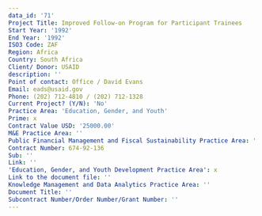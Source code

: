 ```yaml
---
data_id: '71'
Project Title: Improved Follow-on Program for Participant Trainees
Start Year: '1992'
End Year: '1992'
ISO3 Code: ZAF
Region: Africa
Country: South Africa
Client/ Donor: USAID
description: ''
Point of contact: Office / David Evans
Email: eads@usaid.gov
Phone: (202) 712-4810 / (202) 712-1328
Current Project? (Y/N): 'No'
Practice Area: 'Education, Gender, and Youth'
Prime: x
Contract Value USD: '25000.00'
M&E Practice Area: ''
Public Financial Management and Fiscal Sustainability Practice Area: ''
Contract Number: 674-92-136
Sub: ''
Link: ''
'Education, Gender, and Youth Development Practice Area': x
Link to the document file: ''
Knowledge Management and Data Analytics Practice Area: ''
Document Title: ''
Subcontract Number/Order Number/Grant Number: ''
---
```

